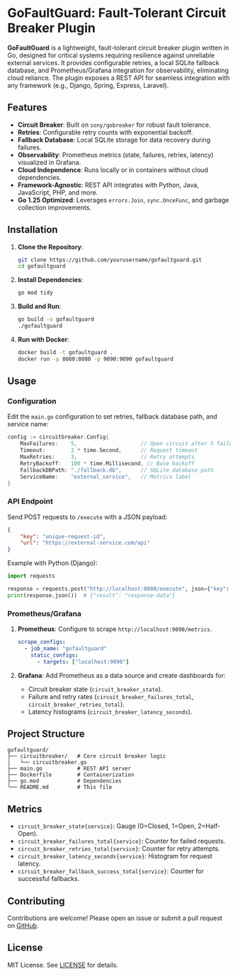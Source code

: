 # GoFaultGuard: Fault-Tolerant Circuit Breaker Plugin

**GoFaultGuard** is a lightweight, fault-tolerant circuit breaker plugin written in Go, designed for critical systems requiring resilience against unreliable external services. It provides configurable retries, a local SQLite fallback database, and Prometheus/Grafana integration for observability, eliminating cloud reliance. The plugin exposes a REST API for seamless integration with any framework (e.g., Django, Spring, Express, Laravel).

## Features

- **Circuit Breaker**: Built on `sony/gobreaker` for robust fault tolerance.
- **Retries**: Configurable retry counts with exponential backoff.
- **Fallback Database**: Local SQLite storage for data recovery during failures.
- **Observability**: Prometheus metrics (state, failures, retries, latency) visualized in Grafana.
- **Cloud Independence**: Runs locally or in containers without cloud dependencies.
- **Framework-Agnostic**: REST API integrates with Python, Java, JavaScript, PHP, and more.
- **Go 1.25 Optimized**: Leverages `errors.Join`, `sync.OnceFunc`, and garbage collection improvements.

## Installation

1. **Clone the Repository**:
   ```bash
   git clone https://github.com/yourusername/gofaultguard.git
   cd gofaultguard
   ```

2. **Install Dependencies**:
   ```bash
   go mod tidy
   ```

3. **Build and Run**:
   ```bash
   go build -o gofaultguard
   ./gofaultguard
   ```

4. **Run with Docker**:
   ```bash
   docker build -t gofaultguard .
   docker run -p 8080:8080 -p 9090:9090 gofaultguard
   ```

## Usage

### Configuration

Edit the `main.go` configuration to set retries, fallback database path, and service name:

```go
config := circuitbreaker.Config{
    MaxFailures:    5,                    // Open circuit after 5 failures
    Timeout:        2 * time.Second,      // Request timeout
    MaxRetries:     3,                    // Retry attempts
    RetryBackoff:   100 * time.Millisecond, // Base backoff
    FallbackDBPath: "./fallback.db",      // SQLite database path
    ServiceName:    "external_service",   // Metrics label
}
```

### API Endpoint

Send POST requests to `/execute` with a JSON payload:

```json
{
    "key": "unique-request-id",
    "url": "https://external-service.com/api"
}
```

Example with Python (Django):

```python
import requests

response = requests.post("http://localhost:8080/execute", json={"key": "req1", "url": "https://api.example.com"})
print(response.json())  # {"result": "response-data"}
```

### Prometheus/Grafana

1. **Prometheus**: Configure to scrape `http://localhost:9090/metrics`.
   ```yaml
   scrape_configs:
     - job_name: "gofaultguard"
       static_configs:
         - targets: ["localhost:9090"]
   ```

2. **Grafana**: Add Prometheus as a data source and create dashboards for:
   - Circuit breaker state (`circuit_breaker_state`).
   - Failure and retry rates (`circuit_breaker_failures_total`, `circuit_breaker_retries_total`).
   - Latency histograms (`circuit_breaker_latency_seconds`).

## Project Structure

```
gofaultguard/
├── circuitbreaker/   # Core circuit breaker logic
│   └── circuitbreaker.go
├── main.go           # REST API server
├── Dockerfile        # Containerization
├── go.mod            # Dependencies
└── README.md         # This file
```

## Metrics

- `circuit_breaker_state{service}`: Gauge (0=Closed, 1=Open, 2=Half-Open).
- `circuit_breaker_failures_total{service}`: Counter for failed requests.
- `circuit_breaker_retries_total{service}`: Counter for retry attempts.
- `circuit_breaker_latency_seconds{service}`: Histogram for request latency.
- `circuit_breaker_fallback_success_total{service}`: Counter for successful fallbacks.

## Contributing

Contributions are welcome! Please open an issue or submit a pull request on [GitHub](https://github.com/yourusername/gofaultguard).

## License

MIT License. See [LICENSE](LICENSE) for details.